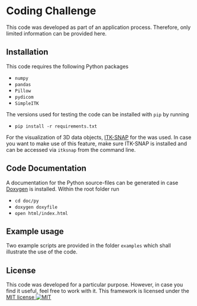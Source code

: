 # Coding Challenge

This code was developed as part of an application process. Therefore,
only limited information can be provided here.

## Installation

This code requires the following Python packages 
* `numpy`
* `pandas`
* `Pillow`
* `pydicom`
* `SimpleITK`

The versions used for testing the code can be installed with `pip` by running
* `pip install -r requirements.txt`

For the visualization of 3D data objects, [ITK-SNAP](http://www.itksnap.org/pmwiki/pmwiki.php) for the was used. In case you want to make use of this feature, make sure ITK-SNAP is installed and can be accessed via `itksnap` from the command line.

## Code Documentation
A documentation for the Python source-files can be generated in case [Doxygen](http://www.doxygen.org) is installed. Within the root folder run
* `cd doc/py`
* `doxygen doxyfile`
* `open html/index.html`

## Example usage
Two example scripts are provided in the folder `examples` which shall illustrate the use of the code.

## License
This code was developed for a particular purpose. However, in case you find it
useful, feel free to work with it. 
This framework is licensed under the [MIT license ![MIT](https://raw.githubusercontent.com/legacy-icons/license-icons/master/dist/32x32/mit.png)](http://opensource.org/licenses/MIT)